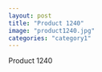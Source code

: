 ```yaml
---
layout: post
title: "Product 1240"
image: "product1240.jpg"
categories: "category1"
---
```

Product 1240
